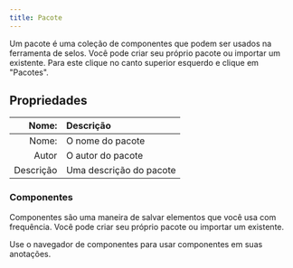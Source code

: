 ```yaml
---
title: Pacote
---
```


Um pacote é uma coleção de componentes que podem ser usados na ferramenta de selos. Você pode criar seu próprio pacote ou importar um existente. Para este clique no canto superior esquerdo e clique em "Pacotes".

## Propriedades

| Nome: | Descrição               |
| --------------------: | :---------------------- |
| Nome: | O nome do pacote        |
|                 Autor | O autor do pacote       |
|             Descrição | Uma descrição do pacote |

### Componentes

Componentes são uma maneira de salvar elementos que você usa com frequência. Você pode criar seu próprio pacote ou importar um existente.

Use o navegador de componentes para usar componentes em suas anotações.
